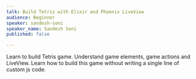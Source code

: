 ```yaml
---
talk: Build Tetris with Elixir and Phoenix LiveView
audience: Beginner
speaker: sandesh-soni
speaker_name: Sandesh Soni
published: false

---
```

Learn to build Tetris game. Understand game elements, game actions and LiveView. Learn how to build this game without writing a single line of custom js code.